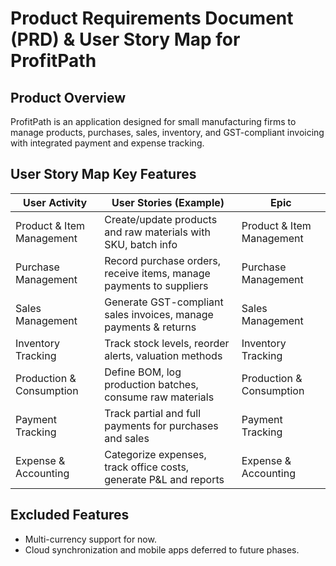 # Product Requirements Document (PRD) & User Story Map for ProfitPath

## Product Overview
ProfitPath is an application designed for small manufacturing firms to manage products, purchases, sales, inventory, and GST-compliant invoicing with integrated payment and expense tracking.

## User Story Map Key Features

| User Activity              | User Stories (Example)                                               | Epic                      |
|---------------------------|----------------------------------------------------------------------|---------------------------|
| Product & Item Management  | Create/update products and raw materials with SKU, batch info       | Product & Item Management |
| Purchase Management        | Record purchase orders, receive items, manage payments to suppliers  | Purchase Management       |
| Sales Management           | Generate GST-compliant sales invoices, manage payments & returns     | Sales Management          |
| Inventory Tracking         | Track stock levels, reorder alerts, valuation methods                | Inventory Tracking        |
| Production & Consumption   | Define BOM, log production batches, consume raw materials            | Production & Consumption  |
| Payment Tracking           | Track partial and full payments for purchases and sales              | Payment Tracking          |
| Expense & Accounting       | Categorize expenses, track office costs, generate P&L and reports    | Expense & Accounting      |

## Excluded Features  
- Multi-currency support for now.  
- Cloud synchronization and mobile apps deferred to future phases.


